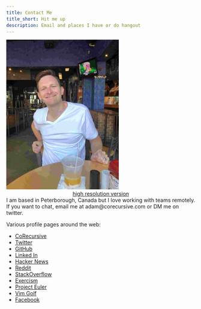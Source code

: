 ```yaml
---
title: Contact Me
title_short: Hit me up
description: Email and places I have or do hangout
---
```

<div class="row">
<div class="col-md-4">
<img src="/images/profiles/IMG_0447_web.jpg" height="400px" width="300px" alt="Adam Bell"><br/>
<center><a href="/images/profiles/IMG_0447.jpg">high resolution version</a></center>
</div>
<div class="col-md-8">
I am based in Peterborough, Canada but I love working with teams remotely.  If you want to chat, email me at adam@corecursive.com or DM me on twitter.

Various profile pages around the web:

 * [CoRecursive](https://corecursive.com/host/)
 * [Twitter](https://twitter.com/adamgordonbell)
 * [GitHub](https://github.com/agbell/)
 * [Linked In](https://www.linkedin.com/in/adamgordonbell)
 * [Hacker News](https://news.ycombinator.com/user?id=agbell)
 * [Reddit](https://www.reddit.com/user/agbell)
 * [StackOverflow](http://stackoverflow.com/users/135202/adam)
 * [Exercism](https://exercism.io/profiles/agbell)
 * [Project Euler](https://projecteuler.net/profile/agbell.png)
 * [Vim Golf](http://www.vimgolf.com/adamgbell)
 * [Facebook](https://www.facebook.com/AdamGordonBell)
 </div>
 </div>
